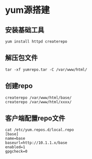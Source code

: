 # yum源搭建

## 安装基础工具
```
yum install httpd createrepo
```

## 解压包文件
```
tar -xf yumrepo.tar -C /var/www/html/
```

## 创建repo  
```
createrepo /var/www/html/base/  
createrepo /var/www/html/xxxx/  
```

## 客户端配置repo文件
```
cat /etc/yum.repos.d/local.repo
[base]
name=base
baseurl=http://10.1.1.x/base
enabled=1
gpgcheck=0
```
